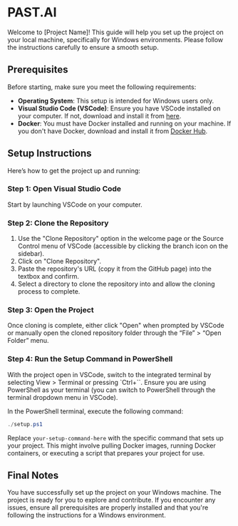 # PAST.AI

Welcome to [Project Name]! This guide will help you set up the project on your local machine, specifically for Windows environments. Please follow the instructions carefully to ensure a smooth setup.

## Prerequisites

Before starting, make sure you meet the following requirements:

- **Operating System**: This setup is intended for Windows users only.
- **Visual Studio Code (VSCode)**: Ensure you have VSCode installed on your computer. If not, download and install it from [here](https://code.visualstudio.com/).
- **Docker**: You must have Docker installed and running on your machine. If you don't have Docker, download and install it from [Docker Hub](https://hub.docker.com/editions/community/docker-ce-desktop-windows).

## Setup Instructions

Here’s how to get the project up and running:

### Step 1: Open Visual Studio Code

Start by launching VSCode on your computer.

### Step 2: Clone the Repository

1. Use the "Clone Repository" option in the welcome page or the Source Control menu of VSCode (accessible by clicking the branch icon on the sidebar).
2. Click on "Clone Repository".
3. Paste the repository's URL (copy it from the GitHub page) into the textbox and confirm.
4. Select a directory to clone the repository into and allow the cloning process to complete.

### Step 3: Open the Project

Once cloning is complete, either click "Open" when prompted by VSCode or manually open the cloned repository folder through the “File” > “Open Folder” menu.

### Step 4: Run the Setup Command in PowerShell

With the project open in VSCode, switch to the integrated terminal by selecting View > Terminal or pressing `Ctrl+``. Ensure you are using PowerShell as your terminal (you can switch to PowerShell through the terminal dropdown menu in VSCode).

In the PowerShell terminal, execute the following command:

```powershell
./setup.ps1
```

Replace `your-setup-command-here` with the specific command that sets up your project. This might involve pulling Docker images, running Docker containers, or executing a script that prepares your project for use.

## Final Notes

You have successfully set up the project on your Windows machine. The project is ready for you to explore and contribute. If you encounter any issues, ensure all prerequisites are properly installed and that you're following the instructions for a Windows environment.
